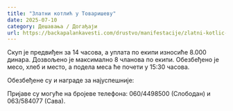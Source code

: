```yaml
---
title: "Златни котлић у Товаришеву"
date: 2025-07-10
category: Дешавања / Догађаји
url: https://backapalankavesti.com/drustvo/manifestacije/zlatni-kotlic-u-tovarisevu/
---
```


Скуп је предвиђен за 14 часова, а уплата по екипи износиће 8.000 динара. Дозвољено је максимално 8 чланова по екипи. Обезбеђено је месо, хлеб и место, а подела меса ће почети у 15:30 часова.

Обезбеђене су и награде за најуспешније:

Пријаве су могуће на бројеве телефона: 060/4498500 (Слободан) и 063/584077 (Сава).
